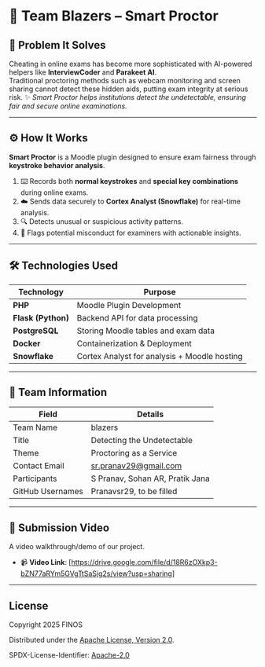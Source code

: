 # 🚀 Team Blazers – Smart Proctor  

## 📌 Problem It Solves  
Cheating in online exams has become more sophisticated with AI-powered helpers like **InterviewCoder** and **Parakeet AI**.  
Traditional proctoring methods such as webcam monitoring and screen sharing cannot detect these hidden aids, putting exam integrity at serious risk.
✨ *Smart Proctor helps institutions detect the undetectable, ensuring fair and secure online examinations.* 

---

## ⚙️ How It Works  
**Smart Proctor** is a Moodle plugin designed to ensure exam fairness through **keystroke behavior analysis**.  

1. ⌨️ Records both **normal keystrokes** and **special key combinations** during online exams.  
2. ☁️ Sends data securely to **Cortex Analyst (Snowflake)** for real-time analysis.  
3. 🔍 Detects unusual or suspicious activity patterns.  
4. 🚨 Flags potential misconduct for examiners with actionable insights.  

---

## 🛠️ Technologies Used  

| Technology        | Purpose                                   |
| ----------------- | ----------------------------------------- |
| **PHP**           | Moodle Plugin Development                 |
| **Flask (Python)**| Backend API for data processing           |
| **PostgreSQL**    | Storing Moodle tables and exam data       |
| **Docker**        | Containerization & Deployment             |
| **Snowflake**     | Cortex Analyst for analysis + Moodle hosting |

---
 

## 👥 Team Information

| Field            | Details                                               |
| ---------------- | ----------------------------------------------------- |
| Team Name        | blazers                                               |
| Title            | Detecting the Undetectable                            |
| Theme            | Proctoring as a Service                               |
| Contact Email    | [sr.pranav29@gmail.com](mailto:sr.pranav29@gmail.com) |
| Participants     | S Pranav, Sohan AR, Pratik Jana                       |
| GitHub Usernames | Pranavsr29, to be filled                              |


---

## 🎥 Submission Video

 A video walkthrough/demo of our project.

- 📹 **Video Link**: [https://drive.google.com/file/d/18R6zOXkp3-bZN77aRYm5GVgTtSaSjg2s/view?usp=sharing]

---


## License

Copyright 2025 FINOS

Distributed under the [Apache License, Version 2.0](http://www.apache.org/licenses/LICENSE-2.0).

SPDX-License-Identifier: [Apache-2.0](https://spdx.org/licenses/Apache-2.0)
